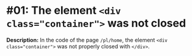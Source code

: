 # #01: The element `<div class="container">` was not closed

**Description:** In the code of the page `/pl/home`, the element `<div class="container">` was not properly closed with `</div>`.
